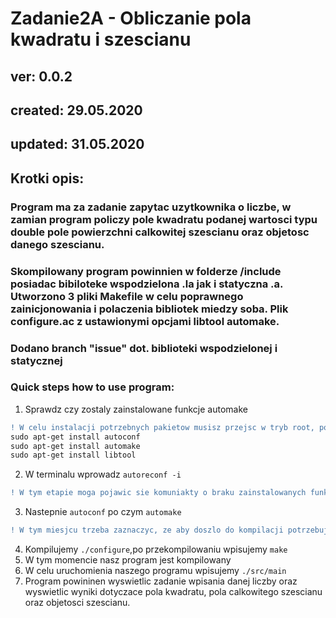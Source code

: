 # Zadanie2A - Obliczanie pola kwadratu i szescianu
## ver: 0.0.2
## created: 29.05.2020
## updated: 31.05.2020
## Krotki opis:
### Program ma za zadanie zapytac uzytkownika o liczbe, w zamian program policzy pole kwadratu podanej wartosci typu double  pole powierzchni calkowitej szescianu oraz objetosc danego  szescianu.

### Skompilowany program powinnien w folderze /include posiadac bibiloteke wspodzielona .la jak i statyczna .a. Utworzono 3 pliki Makefile w celu poprawnego zainicjonowania i polaczenia bibliotek miedzy soba. Plik configure.ac z ustawionymi opcjami libtool automake. 

### Dodano branch "issue" dot. biblioteki wspodzielonej i statycznej

### Quick steps how to use program:
1. Sprawdz czy zostaly zainstalowane funkcje automake 
```diff
! W celu instalacji potrzebnych pakietow musisz przejsc w tryb root, poczym 
sudo apt-get install autoconf
sudo apt-get install automake
sudo apt-get install libtool
```
2. W terminalu wprowadz ``autoreconf -i``
```diff
! W tym etapie moga pojawic sie komuniakty o braku zainstalowanych funkcji typu aclocal, aby program zadzialal nalezy dodac funkcje wpisujac polecenie aclocal
```
3. Nastepnie ``autoconf`` po czym ``automake`` 
```diff
! W tym miesjcu trzeba zaznaczyc, ze aby doszlo do kompilacji potrzebujemy kompilatora sprawdzamy to komenda gcc -v, po kompletnej instalacji ponownie probujemy ./configure i make 
```
4. Kompilujemy ``./configure``,po przekompilowaniu wpisujemy ``make``
5. W tym momencie nasz program jest kompilowany
6. W celu uruchomienia naszego programu wpisujemy ``./src/main``
7. Program powininen wyswietlic zadanie wpisania danej liczby oraz wyswietlic wyniki dotyczace pola kwadratu, pola calkowitego szescianu oraz objetosci szescianu.




